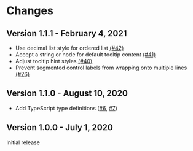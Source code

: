 # Changes

## Version 1.1.1 - February 4, 2021

* Use decimal list style for ordered list [(#42)](https://github.com/broadinstitute/gnomad-browser-toolkit/pull/42)
* Accept a string or node for default tooltip content [(#41)](https://github.com/broadinstitute/gnomad-browser-toolkit/pull/41)
* Adjust tooltip hint styles [(#40)](https://github.com/broadinstitute/gnomad-browser-toolkit/pull/40)
* Prevent segmented control labels from wrapping onto multiple lines [(#26)](https://github.com/broadinstitute/gnomad-browser-toolkit/pull/26)

## Version 1.1.0 - August 10, 2020

* Add TypeScript type definitions ([#6](https://github.com/broadinstitute/gnomad-browser-toolkit/pull/6), [#7](https://github.com/broadinstitute/gnomad-browser-toolkit/pull/7))

## Version 1.0.0 - July 1, 2020

Initial release
